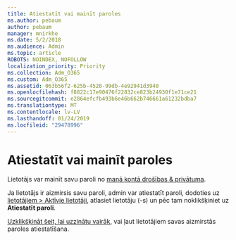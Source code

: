 ```yaml
---
title: Atiestatīt vai mainīt paroles
ms.author: pebaum
author: pebaum
manager: mnirkhe
ms.date: 5/2/2018
ms.audience: Admin
ms.topic: article
ROBOTS: NOINDEX, NOFOLLOW
localization_priority: Priority
ms.collection: Adm_O365
ms.custom: Adm_O365
ms.assetid: 063b56f2-625b-4520-99db-4e92941d3940
ms.openlocfilehash: f8822c17e90476f22832ce823b24930f1e71ce21
ms.sourcegitcommit: e2864efcfb493b6e46b662b746661a61232bdba7
ms.translationtype: MT
ms.contentlocale: lv-LV
ms.lasthandoff: 01/24/2019
ms.locfileid: "29478996"
---
```

# <a name="reset-or-change-passwords"></a>Atiestatīt vai mainīt paroles

Lietotājs var mainīt savu paroli no [manā kontā drošības &amp; privātuma](https://portal.office.com/account/#security).
  
Ja lietotājs ir aizmirsis savu paroli, admin var atiestatīt paroli, dodoties uz [lietotājiem \> Aktīvie lietotāji](https://portal.office.com/adminportal/home#/users), atlasiet lietotāju (-s) un pēc tam noklikšķiniet uz **Atiestatīt paroli**. 
  
[Uzklikšķināt šeit, lai uzzinātu vairāk](https://support.office.com/en-us/article/admins-reset-office-365-business-passwords-7a5d073b-7fae-4aa5-8f96-9ecd041aba9c), vai ļaut lietotājiem savas aizmirstās paroles atiestatīšana.
  

